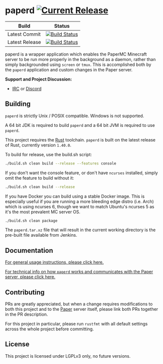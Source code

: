 paperd [![Current Release](https://img.shields.io/badge/release-1.0.0-orange.svg)](https://papermc.io/ci/job/paperd/)
======

| Build          | Status |
|----------------|--------|
| Latest Commit  | [![Build Status](https://travis-ci.org/PaperMC/paperd.svg?branch=master)](https://travis-ci.org/PaperMC/paperd/branches) |
| Latest Release | [![Build Status](https://papermc.io/ci/job/paperd/badge/icon)](https://papermc.io/ci/job/paperd/) |

paperd is a wrapper application which enables the PaperMC Minecraft server to be run more properly in the background as
a daemon, rather than simply backgrounded using `screen` or `tmux`. This is accomplished both by the `paperd`
application and custom changes in the Paper server.

**Support and Project Discussion:**
 - [IRC](http://irc.spi.gt/iris/?channels=paper) or [Discord](https://discord.gg/papermc)

Building
--------

`paperd` is strictly Unix / POSIX compatible. Windows is not supported.

A 64 bit JDK is required to build `paperd` and a 64 bit JVM is required to use `paperd`.

This project requires the [Rust](https://www.rust-lang.org/) toolchain. `paperd` is built on the latest release of Rust,
currently version `1.40.0`. 

To build for release, use the build.sh script:
```sh
./build.sh clean build --release --features console
```

If you don't want the console feature, or don't have `ncurses` installed, simply omit the feature to build without it:
```sh
./build.sh clean build --release
```

If you have Docker you can build using a stable Docker image. This is especially useful if you are running a more
bleeding edge distro (i.e. Arch) which is using ncurses 6, though we want to match Ubuntu's ncurses 5 as it's the most
prevalent MC server OS.
```sh
./build.sh clean package
```

The `paperd.tar.xz` file that will result in the current working directory is the pre-built file available from Jenkins.

Documentation
-------------

[For general usage instructions, please click here.](usage.md)

[For technical info on how `paperd` works and communicates with the Paper server, please click here.](protocol.md)

Contributing
------------

PRs are greatly appreciated, but when a change requires modifications to both this project and to the
[Paper](https://github.com/PaperMC/Paper) server itself, please link both PRs together in the PR description.

For this project in particular, please run `rustfmt` with all default settings across the whole project before
committing.

License
-------

This project is licensed under LGPLv3 only, no future versions.
